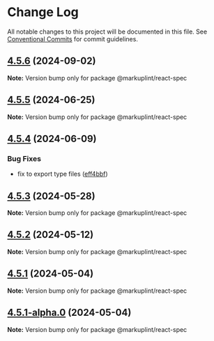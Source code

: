 # Change Log

All notable changes to this project will be documented in this file.
See [Conventional Commits](https://conventionalcommits.org) for commit guidelines.

## [4.5.6](https://github.com/markuplint/markuplint/compare/@markuplint/react-spec@4.5.5...@markuplint/react-spec@4.5.6) (2024-09-02)

**Note:** Version bump only for package @markuplint/react-spec





## [4.5.5](https://github.com/markuplint/markuplint/compare/@markuplint/react-spec@4.5.4...@markuplint/react-spec@4.5.5) (2024-06-25)

**Note:** Version bump only for package @markuplint/react-spec

## [4.5.4](https://github.com/markuplint/markuplint/compare/@markuplint/react-spec@4.5.3...@markuplint/react-spec@4.5.4) (2024-06-09)

### Bug Fixes

- fix to export type files ([eff4bbf](https://github.com/markuplint/markuplint/commit/eff4bbfd127574809dc5e15d7cafe87699758ee0))

## [4.5.3](https://github.com/markuplint/markuplint/compare/@markuplint/react-spec@4.5.2...@markuplint/react-spec@4.5.3) (2024-05-28)

**Note:** Version bump only for package @markuplint/react-spec

## [4.5.2](https://github.com/markuplint/markuplint/compare/@markuplint/react-spec@4.5.1...@markuplint/react-spec@4.5.2) (2024-05-12)

**Note:** Version bump only for package @markuplint/react-spec

## [4.5.1](https://github.com/markuplint/markuplint/compare/@markuplint/react-spec@4.5.1-alpha.0...@markuplint/react-spec@4.5.1) (2024-05-04)

**Note:** Version bump only for package @markuplint/react-spec

## [4.5.1-alpha.0](https://github.com/markuplint/markuplint/compare/@markuplint/react-spec@4.5.0...@markuplint/react-spec@4.5.1-alpha.0) (2024-05-04)

**Note:** Version bump only for package @markuplint/react-spec
